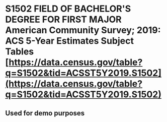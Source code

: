 
# S1502 FIELD OF BACHELOR'S DEGREE FOR FIRST MAJOR American Community Survey; 2019: ACS 5-Year Estimates Subject Tables [https://data.census.gov/table?q=S1502&tid=ACSST5Y2019.S1502](https://data.census.gov/table?q=S1502&tid=ACSST5Y2019.S1502)

## Used for demo purposes
